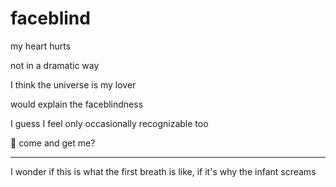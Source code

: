 # faceblind

my heart hurts

not in a dramatic way

I think the universe is my lover

would explain the faceblindness

I guess I feel only occasionally recognizable too

🤲 come and get me?

***

I wonder if this is what the first breath is like, if it's why the infant screams
